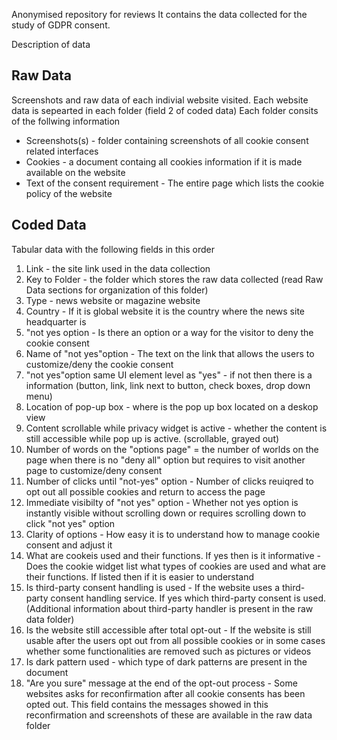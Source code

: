 Anonymised repository for reviews
It contains the data collected for the study of GDPR consent.

Description of data 

## Raw Data
Screenshots and raw data of each indivial website visited.
Each website data is sepearted in each folder (field 2 of coded data)
Each folder consits of the follwing information
* Screenshots(s) - folder containing screenshots of all cookie consent related interfaces
* Cookies - a document containg all cookies information if it is made available on the website
* Text of the consent requirement - The entire page which lists the cookie policy of the website
   

## Coded Data
Tabular data with the following fields in this order
1. Link - the site link used in the data collection
2. Key to Folder - the folder which stores the raw data collected (read Raw Data sections for organization of this folder)
3. Type - news website or magazine website
4. Country - If it is global website it is the country where the news site headquarter is
5. "not yes option - Is there an option or a way for the visitor to deny the cookie consent
6. Name of "not yes"option - The text on the link that allows the users to customize/deny the cookie consent
7. "not yes"option same UI element level as "yes" - if not then there is a information (button, link, link next to button, check boxes, drop down menu)
8. Location of pop-up box - where is the pop up box located on a deskop view
9. Content scrollable while privacy widget is active - whether the content is still accessible while pop up is active. (scrollable, grayed out)
10. Number of words on the "options page" = the number of worlds on the page when there is no "deny all" option but requires to visit another page to customize/deny consent
11. Number of clicks until "not-yes" option - Number of clicks reuiqred to opt out all possible cookies and return to access the page
12. Immediate visibilty of "not yes" option - Whether not yes option is instantly visible without scrolling down or requires scrolling down to click "not yes" option
13. Clarity of options - How easy it is to understand how to manage cookie consent and adjust it
14. What are cookeis used and their functions. If yes then is it informative - Does the cookie widget list what types of cookies are used and what are their functions. If listed then if it is easier to understand
15. Is third-party consent handling is used - If the website uses a third-party consent handling service. If yes which third-party consent is used. (Additional information about third-party handler is present in the raw data folder)
16. Is the website still accessible after total opt-out -  If the website is still usable after the users opt out from all possible cookies or in some cases whether some functionalities are removed such as pictures or videos 
17. Is dark pattern used - which type of dark patterns are present in the document
18. "Are you sure" message at the end of the opt-out process - Some websites asks for reconfirmation after all cookie consents has been opted out. This field contains the messages showed in this reconfirmation and screenshots of these are available in the raw data folder
